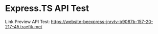 # Express.TS API Test

Link Preview API Test: https://website-beexpress-jnrvtv-b9087b-157-20-217-45.traefik.me/
